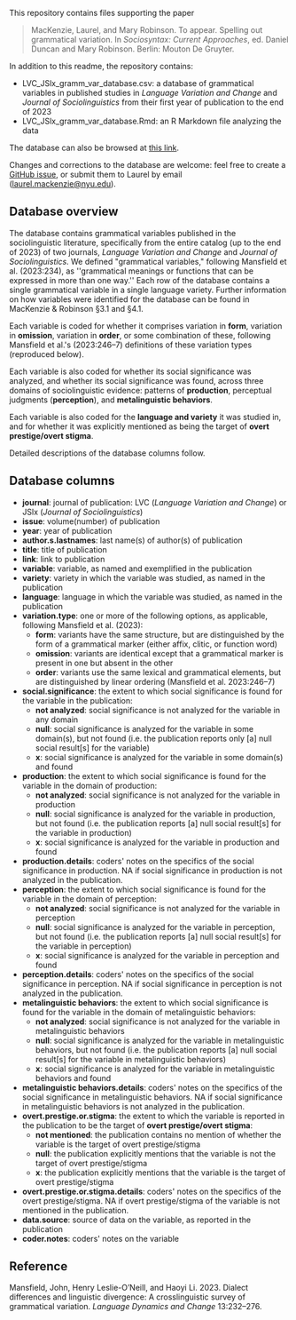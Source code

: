 This repository contains files supporting the paper

> MacKenzie, Laurel, and Mary Robinson. To appear. Spelling out grammatical variation. In *Sociosyntax: Current Approaches*, 
ed. Daniel Duncan and Mary Robinson. Berlin: Mouton De Gruyter.

In addition to this readme, the repository contains:

- LVC_JSlx_gramm_var_database.csv: a database of grammatical variables in published studies in *Language Variation and Change* and 
*Journal of Sociolinguistics* from their first year of publication to the end of 2023
- LVC_JSlx_gramm_var_database.Rmd: an R Markdown file analyzing the data

The database can also be browsed at [this link](https://docs.google.com/spreadsheets/d/1VzFpmDeR5bj1UBG5qSeEpZxatuUKQS8EJiTOrf8r-1Y/edit?usp=sharing).

Changes and corrections to the database are welcome: feel free to create a [GitHub issue](https://github.com/laurelmackenzie/grammatical-variation-metastudy/issues),
or submit them to Laurel by email ([laurel.mackenzie@nyu.edu](mailto:laurel.mackenzie@nyu.edu)).

## Database overview

The database contains grammatical variables published in the sociolinguistic literature, specifically from the entire catalog (up to the
end of 2023) of two journals, *Language Variation and Change* and  *Journal of Sociolinguistics*. We defined "grammatical variables,"
following Mansfield et al. (2023:234), as ''grammatical meanings or functions that can be expressed in more than one way.'' 
Each row of the database contains a single grammatical variable in a single language variety. Further information on how variables 
were identified for the database can be found in MacKenzie & Robinson §3.1 and §4.1.

Each variable is coded for whether it comprises variation in **form**, variation in **omission**, variation in **order**, or some
combination of these, following Mansfield et al.'s (2023:246–7) definitions of these variation types (reproduced below).

Each variable is also coded for whether its social significance was analyzed, and whether its social significance was found, across
three domains of sociolinguistic evidence: patterns of **production**, perceptual judgments (**perception**), and 
**metalinguistic behaviors**.

Each variable is also coded for the **language and variety** it was studied in, and for whether it was explicitly mentioned as being
the target of **overt prestige/overt stigma**.

Detailed descriptions of the database columns follow.

## Database columns

- **journal**: journal of publication: LVC (*Language Variation and Change*) or JSlx (*Journal of Sociolinguistics*)
- **issue**: volume(number) of publication
- **year**: year of publication
- **author.s.lastnames**: last name(s) of author(s) of publication
- **title**: title of publication
- **link**: link to publication
- **variable**: variable, as named and exemplified in the publication
- **variety**: variety in which the variable was studied, as named in the publication
- **language**: language in which the variable was studied, as named in the publication
- **variation.type**: one or more of the following options, as applicable, following Mansfield et al. (2023):
  - **form**: variants have the same structure, but are distinguished by the form of a grammatical marker (either affix, clitic, or function word)
  - **omission**: variants are identical except that a grammatical marker is present in one but absent in the other
  - **order**: variants use the same lexical and grammatical elements, but are distinguished by linear ordering (Mansfield et al. 2023:246–7)
- **social.significance**: the extent to which social significance is found for the variable in the publication:
  - **not analyzed**: social significance is not analyzed for the variable in any domain
  - **null**: social significance is analyzed for the variable in some domain(s), but not found (i.e. the publication reports only 
  [a] null social result[s] for the variable)
  - **x**: social significance is analyzed for the variable in some domain(s) and found
- **production**: the extent to which social significance is found for the variable in the domain of production:
  - **not analyzed**: social significance is not analyzed for the variable in production
  - **null**: social significance is analyzed for the variable in production, but not found (i.e. the publication reports 
  [a] null social result[s] for the variable in production)
  - **x**: social significance is analyzed for the variable in production and found
- **production.details**: coders' notes on the specifics of the social significance in production. NA if social
significance in production is not analyzed in the publication.
- **perception**: the extent to which social significance is found for the variable in the domain of perception:
  - **not analyzed**: social significance is not analyzed for the variable in perception
  - **null**: social significance is analyzed for the variable in perception, but not found (i.e. the publication reports 
  [a] null social result[s] for the variable in perception)
  - **x**: social significance is analyzed for the variable in perception and found
- **perception.details**: coders' notes on the specifics of the social significance in perception. NA if social
significance in perception is not analyzed in the publication.
- **metalinguistic behaviors**: the extent to which social significance is found for the variable in the domain of
metalinguistic behaviors:
  - **not analyzed**: social significance is not analyzed for the variable in metalinguistic behaviors
  - **null**: social significance is analyzed for the variable in metalinguistic behaviors, but not found (i.e. the publication reports 
  [a] null social result[s] for the variable in metalinguistic behaviors)
  - **x**: social significance is analyzed for the variable in metalinguistic behaviors and found
- **metalinguistic behaviors.details**: coders' notes on the specifics of the social significance in metalinguistic behaviors. NA
if social significance in metalinguistic behaviors is not analyzed in the publication.
- **overt.prestige.or.stigma**: the extent to which the variable is reported in the publication to be the target of 
**overt prestige/overt stigma**:
  - **not mentioned**: the publication contains no mention of whether the variable is the target of overt prestige/stigma
  - **null**: the publication explicitly mentions that the variable is not the target of overt prestige/stigma
  - **x**: the publication explicitly mentions that the variable is the target of overt prestige/stigma
- **overt.prestige.or.stigma.details**: coders' notes on the specifics of the overt prestige/stigma. NA if overt prestige/stigma
of the variable is not mentioned in the publication.
- **data.source**: source of data on the variable, as reported in the publication
- **coder.notes**: coders' notes on the variable

## Reference
Mansfield, John, Henry Leslie-O’Neill, and Haoyi Li. 2023. Dialect differences and linguistic divergence: 
A crosslinguistic survey of grammatical variation. *Language Dynamics and Change* 13:232–276.